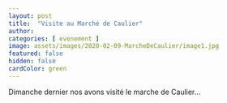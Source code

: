 ```yaml
---
layout: post
title:  "Visite au Marché de Caulier"
author: 
categories: [ evenement ]
image: assets/images/2020-02-09-MarcheDeCaulier/image1.jpg
featured: false
hidden: false
cardColor: green
---
```


Dimanche dernier nos avons visité le marche de Caulier...
